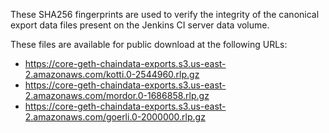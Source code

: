 These SHA256 fingerprints are used to verify the integrity of the
canonical export data files present on the Jenkins CI server data volume.

These files are available for public download at the following URLs:

- https://core-geth-chaindata-exports.s3.us-east-2.amazonaws.com/kotti.0-2544960.rlp.gz
- https://core-geth-chaindata-exports.s3.us-east-2.amazonaws.com/mordor.0-1686858.rlp.gz
- https://core-geth-chaindata-exports.s3.us-east-2.amazonaws.com/goerli.0-2000000.rlp.gz
